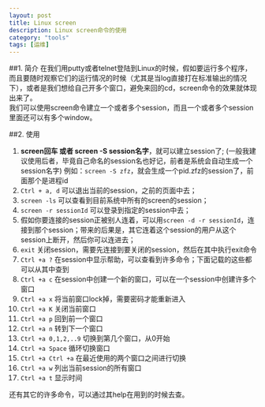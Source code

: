 ```yaml
---
layout: post
title: Linux screen
description: Linux screen命令的使用
category: "tools"
tags: [运维]
---
```


##1. 简介
在我们用putty或者telnet登陆到Linux的时候，假如要运行多个程序，而且要随时观察它们的运行情况的时候（尤其是当log直接打在标准输出的情况下），或者是我们想给自己开多个窗口，避免来回的cd，screen命令的效果就体现出来了。
<br/>
我们可以使用screen命令建立一个或者多个session，而且一个或者多个session里面还可以有多个window。

##2. 使用

1. **screen回车 或者 screen -S  session名字**，就可以建立session了; (一般我建议使用后者，毕竟自己命名的session名也好记，前者是系统会自动生成一个session名字)
   例如：`screen -S zfz`，就会生成一个pid.zfz的session了，前面那个是进程id
2. `Ctrl + a, d` 可以退出当前的session，之前的页面中去；
3. `screen -ls` 可以查看到目前系统中所有的screen的session；
4. `screen -r sessionId` 可以登录到指定的session中去；
5. 假如你要连接的session正被别人连着，可以用`screen -d -r sessionId`，连接到那个session；带来的后果是，其它连着这个session的用户从这个session上断开，然后你可以连进去；
6. `exit` 关闭session，需要先连接到要关闭的session，然后在其中执行exit命令
7. `Ctrl +a ?` 在session中显示帮助，可以查看到许多命令；下面记载的这些都可以从其中查到
8. `Ctrl +a c` 在session中创建一个新的窗口，可以在一个session中创建许多个窗口
9. `Ctrl +a x` 将当前窗口lock掉，需要密码才能重新进入
10. `Ctrl +a K` 关闭当前窗口
11. `Ctrl +a p` 回到前一个窗口
12. `Ctrl +a n` 转到下一个窗口
13. `Ctrl +a 0,1,2,..9` 切换到第几个窗口，从0开始
14. `Ctrl +a Space` 循环切换窗口
15. `Ctrl +a Ctrl +a` 在最近使用的两个窗口之间进行切换
16. `Ctrl +a w` 列出当前session的所有窗口
17. `Ctrl +a t` 显示时间

还有其它的许多命令，可以通过其help在用到的时候去查。